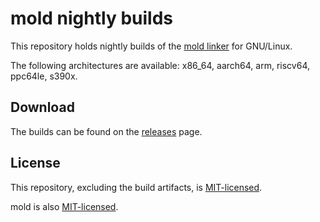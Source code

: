 # mold nightly builds

This repository holds nightly builds of the
[mold linker](https://github.com/rui314/mold) for GNU/Linux.

The following architectures are available: x86_64, aarch64, arm, riscv64,
ppc64le, s390x.

## Download

The builds can be found on the
[releases](https://github.com/ZhongRuoyu/mold-nightly/releases) page.

## License

This repository, excluding the build artifacts, is [MIT-licensed](LICENSE).

mold is also [MIT-licensed](https://github.com/rui314/mold/blob/main/LICENSE).
